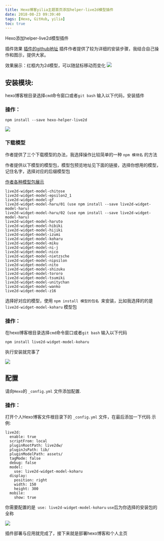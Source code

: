 ```yaml
---
title: Hexo博客yilia主题首页添加helper-live2d模型插件
date: 2018-08-23 09:39:40
tags: [Hexo, GitHub, yilia]
toc: true
---
```


Hexo添加helper-live2d模型插件
<!--more-->

插件效果
[插件的github地址](https://github.com/EYHN/hexo-helper-live2d)
插件作者提供了较为详细的安装步骤，我结合自己操作和图示，提供大家。

效果展示：红框内为2d模型，可以随鼠标移动而变化
![](https://img-blog.nos-eastchina1.126.net/koharu4.png)



## 安装模块:

hexo博客根目录选择`cmd`命令窗口或者`git bash` 输入以下代码，安装插件
### 操作：
```
npm install --save hexo-helper-live2d
```
![](https://img-blog.nos-eastchina1.126.net/koharu1.png)



### 下载模型
作者提供了三个下载模型的办法，我选择操作比较简单的一种
`npm 模块名` 的方法

作者提供以下模型的模型包，模型包预览地址见下面的链接，选择你想用的模型，记住名字，选择对应的后缀模型包

[作者各种模型包展示](https://huaji8.top/post/live2d-plugin-2.0/)



```
live2d-widget-model-chitose
live2d-widget-model-epsilon2_1
live2d-widget-model-gf
live2d-widget-model-haru/01 (use npm install --save live2d-widget-model-haru)
live2d-widget-model-haru/02 (use npm install --save live2d-widget-model-haru)
live2d-widget-model-haruto
live2d-widget-model-hibiki
live2d-widget-model-hijiki
live2d-widget-model-izumi
live2d-widget-model-koharu
live2d-widget-model-miku
live2d-widget-model-ni-j
live2d-widget-model-nico
live2d-widget-model-nietzsche
live2d-widget-model-nipsilon
live2d-widget-model-nito
live2d-widget-model-shizuku
live2d-widget-model-tororo
live2d-widget-model-tsumiki
live2d-widget-model-unitychan
live2d-widget-model-wanko
live2d-widget-model-z16
```

选择好对应的模型，使用 `npm install 模型的包名 `来安装，比如我选择的的是`live2d-widget-model-koharu` 模型包
### 操作：
在hexo博客根目录选择`cmd`命令窗口或者`git bash` 输入以下代码

```
npm install live2d-widget-model-koharu
```
执行安装就完事了

![](https://img-blog.nos-eastchina1.126.net/koharu3.png)


## 配置
请向`Hexo`的 `_config.yml` 文件添加配置.
### 操作：
打开个人Hexo博客文件根目录下的 `_config.yml` 文件，在最后添加一下代码
示例:

```
live2d:
  enable: true
  scriptFrom: local
  pluginRootPath: live2dw/
  pluginJsPath: lib/
  pluginModelPath: assets/
  tagMode: false
  debug: false
  model:
    use: live2d-widget-model-koharu
  display:
    position: right
    width: 150
    height: 300
  mobile:
    show: true
```

你需要配置的是` use: live2d-widget-model-koharu`
`use`后为你选择的安装包的全称

![](https://img-blog.nos-eastchina1.126.net/koharu2.png)

插件部署与应用就完成了，接下来就是部署hexo博客和个人主页
